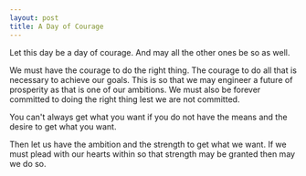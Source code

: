 ```yaml
---
layout: post
title: A Day of Courage
---
```


Let this day be a day of courage. And may all the other ones be so as well.

We must have the courage to do the right thing. The courage to do all that is necessary to achieve our goals. This is so that we may engineer a future of prosperity as that is one of our ambitions. We must also be forever committed to doing the right thing lest we are not committed.

You can't always get what you want if you do not have the means and the desire to get what you want.

Then let us have the ambition and the strength to get what we want. If we must plead with our hearts within so that strength may be granted then may we do so.